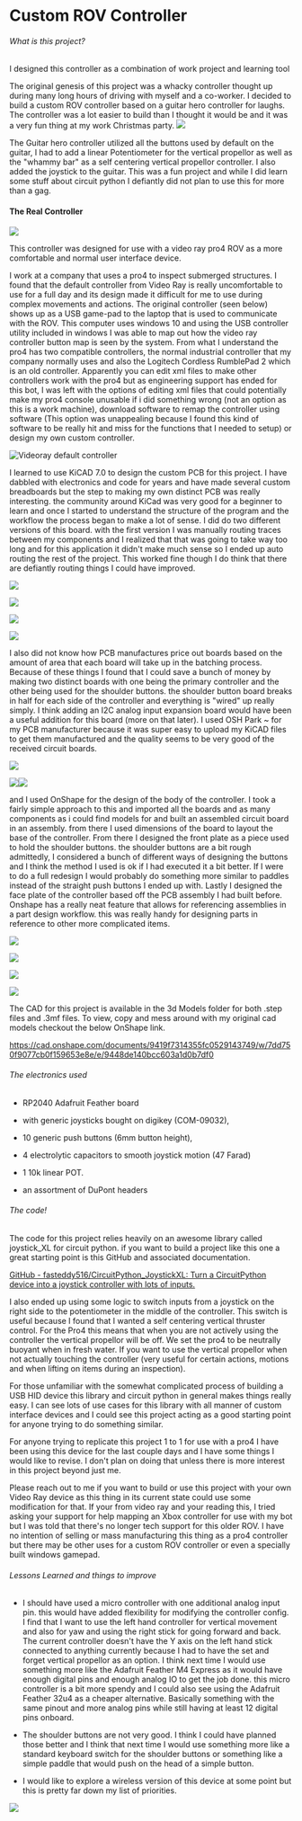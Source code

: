 # Custom ROV Controller

###### What is this project?

I designed this controller as a combination of work project and learning tool

The original genesis of this project was a whacky controller thought up during many long hours of driving with myself and a co-worker. I decided to build a custom ROV controller based on a guitar hero controller for laughs. The controller was a lot easier to build than I thought it would be and it was a very fun thing at my work Christmas party. ![](images/Guitar/rn_image_picker_lib_temp_d7cfd0d6-bfdd-477f-88ee-1196856e41db.jpg)


The Guitar hero controller utilized all the buttons used by default on the guitar, I had to add a linear Potentiometer for the vertical propellor as well as the "whammy bar" as a self centering vertical propellor controller. I also added the joystick to the guitar. This was a fun project and while I did learn some stuff about circuit python I defiantly did not plan to use this for more than a gag.

#### The Real Controller

![](images/Controller/20240221_180546.jpg)

This controller was designed for use with a video ray pro4 ROV as a more comfortable and normal user interface device.

 I work at a company that uses a pro4 to inspect submerged structures. I found that the default controller from Video Ray is really uncomfortable to use for a full day and its design made it difficult for me to use during complex movements and actions. The  original controller (seen below)  shows up as a USB game-pad to the laptop that is used to communicate with the ROV. This computer uses windows 10 and using the USB controller utility included in windows I was able to map out how the video ray controller button map is seen by the system. From what I understand the pro4 has two compatible controllers, the normal industrial controller that my company normally uses and also the Logitech Cordless RumblePad 2 which is an old controller. Apparently you can edit xml files to make other controllers work with the pro4 but as engineering support has ended for this bot, I was left with the options of editing xml files that could potentially make my pro4 console unusable if i did something wrong (not an option as this is a work machine), download software to  remap the controller using software (This option was unappealing because I found this kind of software to be really hit and miss for the functions that I needed to setup) or design my own custom controller. 

![Videoray default controller](images/Refrence%20images/Screenshot%202024-02-17%20184502.png)

I learned to use KiCAD 7.0 to design the custom PCB for this project. I have dabbled with electronics and code for years and have made several custom breadboards but the step to making my own distinct PCB was really interesting. the community around KiCad was very good for a beginner to learn and once I started to understand the structure of the program and the workflow the process began to make a lot of sense. I did do two different versions of this board. with the first version I was manually routing traces between my components and I realized that that was going to take way too long and for this application it didn't make much sense so I ended up auto routing the rest of the project. This worked fine though I do think that there are defiantly routing things I could have improved.

![](images/Controller/controller%20schematic.jpg)

![](images/Controller/1708568551189-8c589479-50fb-4185-b974-7172c95f6fee_1.jpg)

![](C:\Users\kmatt\Repos\Controller\images\Controller\controller%20board%20v2.png)



![](C:\Users\kmatt\Repos\Controller\images\Controller\controller%20board%20v2%20back.png)

 I also did not know how PCB manufactures price out boards based on the amount of area that each board will take up in the batching process. Because of these things I found that I could save a bunch of money by making two distinct boards with one being the primary controller and the other being used for the shoulder buttons. the shoulder button board breaks in half for each side of the controller and everything is "wired" up really simply. I think adding an I2C analog input expansion board would have been a useful addition for this board (more on that later). I used OSH Park ~ for my PCB manufacturer because it was super easy to upload my KiCAD files to get them manufactured and the quality seems to be very good of the received circuit boards.

![](images/Controller/3f0d482f1e50713ee198d4d0fcb063d5.png)

![](C:\Users\kmatt\Repos\Controller\images\Controller\febf4503518cea3cbbaec0d58e9b9419.png)![](images/Controller/shoulder%20buttons.png)

and I used OnShape for the design of the body of the controller. I took a fairly simple approach to this and imported all the boards and as many components as i could find models for and built an assembled circuit board in an assembly. from there I used dimensions of the board to layout the base of the controller. From there I designed the front plate as a piece used to hold the shoulder buttons. the shoulder buttons are a bit rough admittedly, I considered a bunch of different ways of designing the buttons and I think the method I used is ok if I had executed it a bit better. If I were to do a full redesign I would probably do something more similar to paddles instead of the straight push buttons I ended up with. Lastly I designed the face plate of the controller based off the PCB assembly I had built before. Onshape has a really neat feature that allows for referencing assemblies in a part design workflow. this was really handy for designing parts in reference to other more complicated items. 



![](images/Controller/Assembly%201.png)

![](images/Controller/Assembly%201%20(2).png)

![](images/Controller/Assembly%201%20(1).png)

![](images/Controller/Assembly%201%20(4).png)

The CAD for this project is available in the 3d Models folder for both .step files and .3mf files. To view, copy and mess around with my original cad models checkout the below OnShape link.

https://cad.onshape.com/documents/9419f7314355fc0529143749/w/7dd750f9077cb0f159653e8e/e/9448de140bcc603a1d0b7df0

###### The electronics used

- RP2040 Adafruit Feather board

- with generic joysticks bought on digikey (COM-09032),

-  10 generic push buttons (6mm button height),

-  4 electrolytic capacitors to smooth joystick motion (47 Farad) 

- 1 10k linear POT. 

- an assortment of DuPont headers

###### The code!

The code for this project relies heavily on an awesome library called 
joystick_XL for circuit python. if you want to build a project like this one a great starting point is this GitHub and associated documentation.

 [GitHub - fasteddy516/CircuitPython_JoystickXL: Turn a CircuitPython device into a joystick controller with lots of inputs.](https://github.com/fasteddy516/CircuitPython_JoystickXL) 

I also ended up using some logic to switch inputs from a joystick on the right side to the potentiometer in the middle of the controller. This switch is useful because I found that I wanted a self centering vertical thruster control. For the Pro4 this means that when you are not actively using the controller the vertical propellor will be off. We set the pro4 to be neutrally buoyant when in fresh water. If you want to use the vertical propellor when not actually touching the controller (very useful for certain actions, motions and when lifting on items during an inspection). 

For those unfamiliar with the somewhat complicated process of building a USB HID device this library and circuit python in general makes things really easy. I can see lots of use cases for this library with all manner of custom interface devices and I could see this project acting as a good starting point for anyone trying to do something similar.

For anyone trying to replicate this project 1 to 1 for use with a pro4 I have been using this device for the last couple days and I have some things I would like to revise. I don't plan on doing that unless there is more interest in this project beyond just me. 


Please reach out to me if you want to build or use this project with your own Video Ray device as this thing in its current state could use some modification for that. If your from video ray and your reading this, I tried asking your support for help mapping an Xbox controller for use with my bot but I was told that there's no longer tech support 
for this older ROV. I have no intention of selling or mass manufacturing this thing as a pro4 controller but there may be other uses for a custom ROV controller or even a specially built windows gamepad. 

###### Lessons Learned and things to improve

- I should have used a micro controller with one additional analog input pin. this would have added flexibility for modifying the controller config. I find that I want to use the left hand controller for vertical movement and also for yaw and using the right stick for going forward and back. The current controller doesn't have the Y axis on the left hand stick connected to anything currently because I had to have the set and forget vertical propellor as an option. I think next time I would use something more like the Adafruit Feather M4 Express as it would have enough digital pins and enough analog IO to get the job done. this micro controller is a bit more spendy and I could also see using the Adafruit Feather 32u4 as a cheaper alternative. Basically something with the same pinout and more analog pins while still having at least 12 digital pins onboard. 

- The shoulder buttons are not very good. I think I could have planned those better and I think that next time I would use something more like a standard keyboard switch for the shoulder buttons or something like a simple paddle that would push on the head of a simple button. 

- I would like to explore a wireless version of this device at some point but this is pretty far down my list of priorities. 

![](images/Controller/20240219_082625.jpg)
